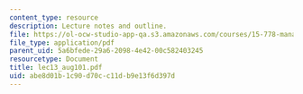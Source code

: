 ```yaml
---
content_type: resource
description: Lecture notes and outline.
file: https://ol-ocw-studio-app-qa.s3.amazonaws.com/courses/15-778-management-of-supply-networks-for-products-and-services-summer-2004/abe8d01b1c90d70cc11db9e13f6d397d_lec13_aug101.pdf
file_type: application/pdf
parent_uid: 5a6bfede-29a6-2098-4e42-00c582403245
resourcetype: Document
title: lec13_aug101.pdf
uid: abe8d01b-1c90-d70c-c11d-b9e13f6d397d
---
```

